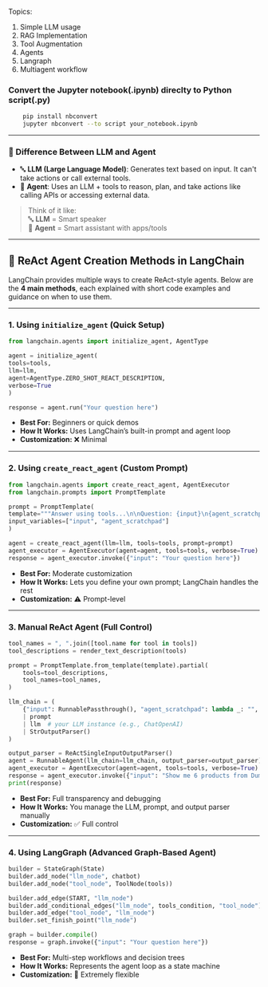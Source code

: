 Topics:

1. Simple LLM usage
2. RAG Implementation
3. Tool Augmentation
4. Agents
5. Langraph
6. Multiagent workflow

### Convert the Jupyter notebook(.ipynb) direclty to Python script(.py)
```bash
    pip install nbconvert
    jupyter nbconvert --to script your_notebook.ipynb
```
--- 

### 🧠 Difference Between LLM and Agent

- 🔤 **LLM (Large Language Model)**: Generates text based on input. It can't take actions or call external tools.
- 🧠 **Agent**: Uses an LLM + tools to reason, plan, and take actions like calling APIs or accessing external data.

> Think of it like:  
> 🔤 **LLM** = Smart speaker  
> 🧠 **Agent** = Smart assistant with apps/tools

---

## 🧠 ReAct Agent Creation Methods in LangChain

LangChain provides multiple ways to create ReAct-style agents. Below are the **4 main methods**, each explained with short code examples and guidance on when to use them.

---

### 1. Using `initialize_agent` (Quick Setup)

```python
from langchain.agents import initialize_agent, AgentType

agent = initialize_agent(
tools=tools,
llm=llm,
agent=AgentType.ZERO_SHOT_REACT_DESCRIPTION,
verbose=True
)

response = agent.run("Your question here")
```
- **Best For:** Beginners or quick demos  
- **How It Works:** Uses LangChain’s built-in prompt and agent loop  
- **Customization:** ❌ Minimal

---

### 2. Using `create_react_agent` (Custom Prompt)
```python
from langchain.agents import create_react_agent, AgentExecutor
from langchain.prompts import PromptTemplate

prompt = PromptTemplate(
template="""Answer using tools...\n\nQuestion: {input}\n{agent_scratchpad}""",
input_variables=["input", "agent_scratchpad"]
)

agent = create_react_agent(llm=llm, tools=tools, prompt=prompt)
agent_executor = AgentExecutor(agent=agent, tools=tools, verbose=True)
response = agent_executor.invoke({"input": "Your question here"})
```


- **Best For:** Moderate customization  
- **How It Works:** Lets you define your own prompt; LangChain handles the rest  
- **Customization:** ⚠️ Prompt-level

---

### 3. Manual ReAct Agent (Full Control)

```python
tool_names = ", ".join([tool.name for tool in tools])
tool_descriptions = render_text_description(tools)

prompt = PromptTemplate.from_template(template).partial(
    tools=tool_descriptions,
    tool_names=tool_names,
)

llm_chain = (
    {"input": RunnablePassthrough(), "agent_scratchpad": lambda _: "", }
    | prompt
    | llm  # your LLM instance (e.g., ChatOpenAI)
    | StrOutputParser()
)

output_parser = ReActSingleInputOutputParser()
agent = RunnableAgent(llm_chain=llm_chain, output_parser=output_parser)
agent_executor = AgentExecutor(agent=agent, tools=tools, verbose=True)
response = agent_executor.invoke({"input": "Show me 6 products from DummyJSON."})
print(response)
```

- **Best For:** Full transparency and debugging  
- **How It Works:** You manage the LLM, prompt, and output parser manually  
- **Customization:** ✅ Full control

---

### 4. Using LangGraph (Advanced Graph-Based Agent)
```python
builder = StateGraph(State)
builder.add_node("llm_node", chatbot)
builder.add_node("tool_node", ToolNode(tools))

builder.add_edge(START, "llm_node")
builder.add_conditional_edges("llm_node", tools_condition, "tool_node")
builder.add_edge("tool_node", "llm_node")
builder.set_finish_point("llm_node")

graph = builder.compile()
response = graph.invoke({"input": "Your question here"})
```
- **Best For:** Multi-step workflows and decision trees
- **How It Works:**  Represents the agent loop as a state machine
- **Customization:** 🚀 Extremely flexible